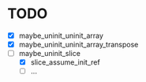 # TODO
- [x] maybe_uninit_uninit_array
- [x] maybe_uninit_uninit_array_transpose
- [ ] maybe_uninit_slice
    - [x] slice_assume_init_ref
    - [ ] ...
